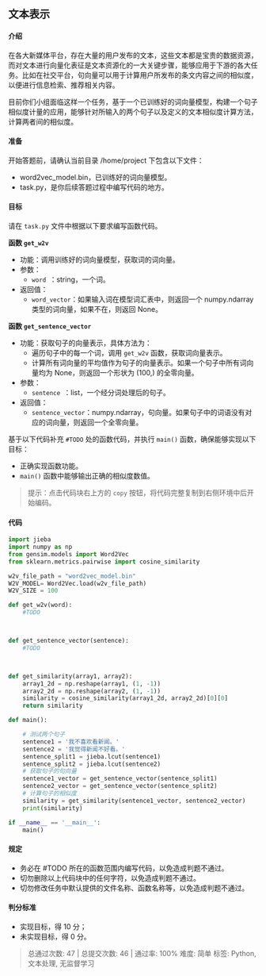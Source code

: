 ## 文本表示

#### 介绍

在各大新媒体平台，存在大量的用户发布的文本，这些文本都是宝贵的数据资源，而对文本进行向量化表征是文本资源化的一大关键步骤，能够应用于下游的各大任务。比如在社交平台，句向量可以用于计算用户所发布的条文内容之间的相似度，以便进行信息检索、推荐相关内容。

目前你们小组面临这样一个任务，基于一个已训练好的词向量模型，构建一个句子相似度计量的应用，能够针对所输入的两个句子以及定义的文本相似度计算方法，计算两者间的相似度。

#### 准备

开始答题前，请确认当前目录 /home/project 下包含以下文件：

- word2vec_model.bin，已训练好的词向量模型。
- task.py，是你后续答题过程中编写代码的地方。

#### 目标

请在 `task.py` 文件中根据以下要求编写函数代码。 

**函数 `get_w2v`**

- 功能：调用训练好的词向量模型，获取词的词向量。
- 参数：
  - `word `：string，一个词。
- 返回值：
  - `word_vector`：如果输入词在模型词汇表中，则返回一个 numpy.ndarray 类型的词向量，如果不在，则返回 None。

**函数 `get_sentence_vector`**

- 功能：获取句子的向量表示，具体方法为：
  - 遍历句子中的每一个词，调用 `get_w2v` 函数，获取词向量表示。
  - 计算所有词向量的平均值作为句子的向量表示。如果一个句子中所有词向量均为 None，则返回一个形状为 (100,) 的全零向量。
- 参数：
  - `sentence `：list，一个经分词处理后的句子。
- 返回值：
  - `sentence_vector`：numpy.ndarray，句向量。如果句子中的词语没有对应的词向量，则返回一个全零向量。

基于以下代码补充 `#TODO` 处的函数代码，并执行 `main()` 函数，确保能够实现以下目标：

- 正确实现函数功能。
- `main()` 函数中能够输出正确的相似度数值。

> 提示：点击代码块右上方的 `copy` 按钮，将代码完整复制到右侧环境中后开始编码。

#### 代码

```Python
import jieba
import numpy as np
from gensim.models import Word2Vec
from sklearn.metrics.pairwise import cosine_similarity

w2v_file_path = "word2vec_model.bin"
W2V_MODEL= Word2Vec.load(w2v_file_path)
W2V_SIZE = 100

def get_w2v(word):
    #TODO



def get_sentence_vector(sentence):
    #TODO



def get_similarity(array1, array2):
    array1_2d = np.reshape(array1, (1, -1))
    array2_2d = np.reshape(array2, (1, -1))
    similarity = cosine_similarity(array1_2d, array2_2d)[0][0]
    return similarity

def main():

    # 测试两个句子
    sentence1 = '我不喜欢看新闻。'
    sentence2 = '我觉得新闻不好看。'
    sentence_split1 = jieba.lcut(sentence1)
    sentence_split2 = jieba.lcut(sentence2)
    # 获取句子的句向量
    sentence1_vector = get_sentence_vector(sentence_split1)
    sentence2_vector = get_sentence_vector(sentence_split2)
    # 计算句子的相似度
    similarity = get_similarity(sentence1_vector, sentence2_vector)
    print(similarity) 

if __name__ == '__main__':
    main()
```

#### 规定

- 务必在 #TODO 所在的函数范围内编写代码，以免造成判题不通过。
- 切勿删除以上代码块中的任何字符，以免造成判题不通过。
- 切勿修改任务中默认提供的文件名称、函数名称等，以免造成判题不通过。

#### 判分标准

- 实现目标，得 10 分；
- 未实现目标，得 0 分。
> 总通过次数: 47  |  总提交次数: 46  |  通过率: 100%
> 难度: 简单   标签: Python, 文本处理, 无监督学习